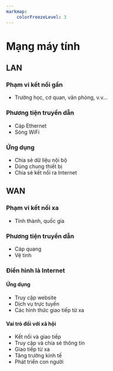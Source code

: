 ```yaml
---
markmap:
    colorFreezeLevel: 3
---
```


# Mạng máy tính

## LAN

### Phạm vi kết nối gần

- Trường học, cơ quan, văn phòng, v.v...

### Phương tiện truyền dẫn

- Cáp Ethernet
- Sóng WiFi

### Ứng dụng

- Chia sẻ dữ liệu nội bộ
- Dùng chung thiết bị
- Chia sẻ kết nối ra Internet

## WAN

### Phạm vi kết nối xa

- Tỉnh thành, quốc gia

### Phương tiện truyền dẫn

- Cáp quang
- Vệ tinh

### Điển hình là Internet

#### Ứng dụng

- Truy cập website
- Dịch vụ trực tuyến
- Các hình thức giao tiếp từ xa

#### Vai trò đối với xã hội

- Kết nối và giao tiếp
- Truy cập và chia sẻ thông tin
- Giao tiếp từ xa
- Tăng trưởng kinh tế
- Phát triển con người